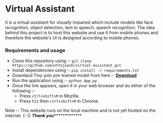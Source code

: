 # Virtual Assistant
It is a virtual assistant for visually impaired which include models like face recognition, object detection, text to speech, speech recognition. The idea behind this project is to host this website and use it from mobile phones and therefore the website's UI is designed according to mobile phones.

### Requirements and usage 
* Clone this repository using :- `git clone https://github.com/ottojoash/virtual-assistant.git`
* Install dependencies using :- `pip install -r requirements.txt`
* Downlaod Tiny yolo pre-trained model from here :- <a href="https://github.com/OlafenwaMoses/ImageAI/releases/download/1.0/yolo-tiny.h5">**Download**</a> 
* Run the application using :- `python App.py`
* Once the link appears, open it in your web browser and do either of the following  :- 
    * Press `ctrl+shift+M` in Mozilla.
    * Press `F12` then `ctrl+shift+M` in Chrome.

Note :- This website runs on the local machine and is not yet hosted on the internet. (:-|)
 *******************************Thank you********************************************


